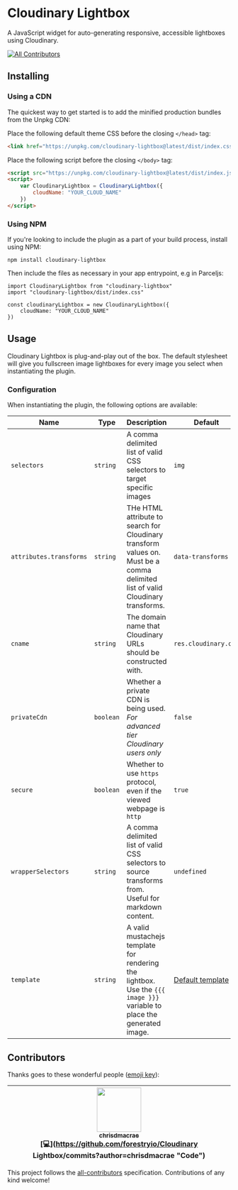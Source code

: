 # Cloudinary Lightbox

A JavaScript widget for auto-generating responsive, accessible lightboxes using Cloudinary.

[![All Contributors](https://img.shields.io/badge/all_contributors-1-orange.svg?style=flat-square)](#contributors)

## Installing

### Using a CDN
The quickest way to get started is to add the minified production bundles from the Unpkg CDN:

Place the following default theme CSS before the closing `</head>` tag:

```html
<link href="https://unpkg.com/cloudinary-lightbox@latest/dist/index.css" rel="stylesheet" type="text/css">
```

Place the following script before the closing `</body>` tag:

```html
<script src="https://unpkg.com/cloudinary-lightbox@latest/dist/index.js"></script>
<script>
    var CloudinaryLightbox = CloudinaryLightbox({
        cloudName: "YOUR_CLOUD_NAME"
    })
</script>
```

### Using NPM
If you're looking to include the plugin as a part of your build process, install using NPM:

```
npm install cloudinary-lightbox
```

Then include the files as necessary in your app entrypoint, e.g in Parceljs:

```
import CloudinaryLightbox from "cloudinary-lightbox"
import "cloudinary-lightbox/dist/index.css"

const cloudinaryLightbox = new CloudinaryLightbox({
    cloudName: "YOUR_CLOUD_NAME"
})
```

## Usage
Cloudinary Lightbox is plug-and-play out of the box. The default stylesheet will give you fullscreen image lightboxes for every image you select when instantiating the plugin.

### Configuration
When instantiating the plugin, the following options are available:

| Name | Type | Description | Default |
| --- | --- | --- | --- |
| `selectors` | `string` | A comma delimited list of valid CSS selectors to target specific images | `img` |
| `attributes.transforms` | `string` | THe HTML attribute to search for Cloudinary transform values on. Must be a comma delimited list of valid Cloudinary transforms. | `data-transforms` |
| `cname` | `string` | The domain name that Cloudinary URLs should be constructed with. | `res.cloudinary.com` |
| `privateCdn` | `boolean` | Whether a private CDN is being used. _For advanced tier Cloudinary users only_ | `false` |
| `secure` | `boolean` | Whether to use `https` protocol, even if the viewed webpage is `http` | `true` |
| `wrapperSelectors` | `string` | A comma delimited list of valid CSS selectors to source transforms from. Useful for markdown content. | `undefined` |
| `template` | `string` | A valid mustachejs template for rendering the lightbox. Use the `{{{ image }}}` variable to place the generated image. | [Default template](./src/theme/template.mustache) |

## Contributors

Thanks goes to these wonderful people ([emoji key](https://github.com/kentcdodds/all-contributors#emoji-key)):

<!-- ALL-CONTRIBUTORS-LIST:START - Do not remove or modify this section -->
<!-- prettier-ignore -->
| [<img src="https://avatars2.githubusercontent.com/u/6855186?v=4" width="100px;"/><br /><sub><b>chrisdmacrae</b></sub>](https://github.com/chrisdmacrae)<br />[💻](https://github.com/forestryio/Cloudinary Lightbox/commits?author=chrisdmacrae "Code") |
| :---: |
<!-- ALL-CONTRIBUTORS-LIST:END -->

This project follows the [all-contributors](https://github.com/kentcdodds/all-contributors) specification. Contributions of any kind welcome!